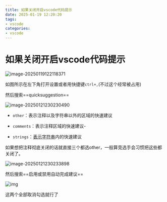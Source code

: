 ```yaml
---
title: 如果关闭开启vscode代码提示
date: 2025-01-19 12:20:20
tags:
- vscode
categories:
- vscode
---
```


# 如果关闭开启vscode代码提示

![image-20250119122118371](http://pic.konglb.top/picture/image-20250119122118371.png)

如图所示在左下角打开设置或者用快捷键`ctrl+,`(不过这个经常被占用)

然后搜索==quicksuggestion==

![image-20250121230230490](./image-20250121230230490.png)

- `other`：表示注释以及字符串以外的区域的快速建议

- `comments`：表示注释区域的快速建议-
- `strings`：[表示字符串](https://so.csdn.net/so/search?q=表示字符串&spm=1001.2101.3001.7020)内的快速建议

如果想把注释彻底关闭的话就直接三个都选other，一般算竞选手会习惯把这些都关闭了。

![image-20250121230233898](./image-20250121230233898.png)



然后搜索==启用或禁用自动完成建议==

![img](./image-20250119122828495.png)

这两个全部取消勾选就行了
